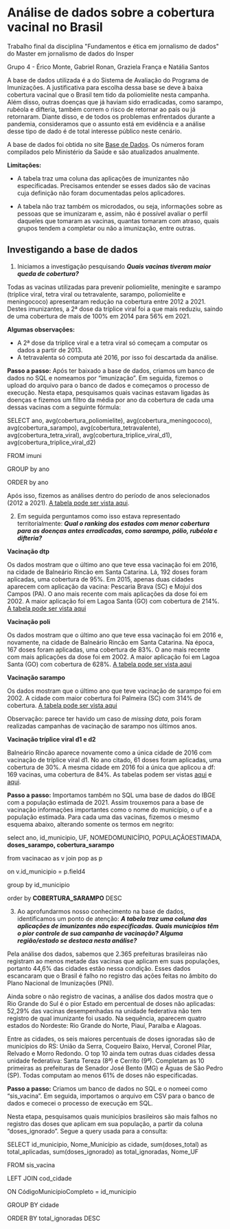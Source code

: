 # Análise de dados sobre a cobertura vacinal no Brasil
Trabalho final da disciplina "Fundamentos e ética em jornalismo de dados" do Master em jornalismo de dados do Insper

Grupo 4 - Érico Monte, Gabriel Ronan, Graziela França e Natália Santos

A base de dados utilizada é a do Sistema de Avaliação do Programa de Imunizações. A justificativa para escolha dessa base se deve à baixa cobertura vacinal que o Brasil tem tido da poliomielite nesta campanha. Além disso, outras doenças que já haviam sido erradicadas, como sarampo, rubéola e difteria, também correm o risco de retornar ao país ou já retornaram. Diante disso, e de todos os problemas enfrentados durante a pandemia, consideramos que o assunto está em evidência e a análise desse tipo de dado é de total interesse público neste cenário.

A base de dados foi obtida no site [Base de Dados](https://basedosdados.org/dataset/br-ms-imunizacoes?bdm_table=municipio). Os números foram compilados pelo Ministério da Saúde e são atualizados anualmente.

**Limitações:** 

- A tabela traz uma coluna das aplicações de imunizantes não especificadas. Precisamos entender se esses dados são de vacinas cuja definição não foram documentadas pelos aplicadores.

- A tabela não traz também os microdados, ou seja, informações sobre as pessoas que se imunizaram e, assim, não é possível avaliar o perfil daqueles que tomaram as vacinas, quantas tomaram com atraso, quais grupos tendem a completar ou não a imunização, entre outras.

## Investigando a base de dados

1. Iniciamos a investigação pesquisando ***Quais vacinas tiveram maior queda de cobertura?***

Todas as vacinas utilizadas para prevenir poliomielite, meningite e sarampo (tríplice viral, tetra viral ou tetravalente, sarampo, poliomielite e meningococo) apresentaram redução na cobertura entre 2012 a 2021. Destes imunizantes, a 2ª dose da tríplice viral foi a que mais reduziu, saindo de uma cobertura de mais de 100% em 2014 para 56% em 2021. 

**Algumas observações:**
- A 2ª dose da tríplice viral e a tetra viral só começam a computar os dados a partir de 2013.
- A tetravalenta só computa até 2016, por isso foi descartada da análise. 

**Passo a passo:**
Após ter baixado a base de dados, criamos um banco de dados no SQL e nomeamos por “imunização”. Em seguida, fizemos o upload do arquivo para o banco de dados e começamos o processo de execução. Nesta etapa, pesquisamos quais vacinas estavam ligadas às doenças e fizemos um filtro da média por ano da cobertura de cada uma dessas vacinas com a seguinte fórmula: 

SELECT ano, avg(cobertura_poliomielite), avg(cobertura_meningococo), avg(cobertura_sarampo), avg(cobertura_tetravalente), avg(cobertura_tetra_viral), avg(cobertura_triplice_viral_d1), avg(cobertura_triplice_viral_d2)

FROM imuni

GROUP by ano

ORDER by ano 

Após isso, fizemos as análises dentro do período de anos selecionados (2012 a 2021). [A tabela pode ser vista aqui](https://docs.google.com/spreadsheets/d/1iPHrT-psGWY3QvCFPvf59pLs4HfGTwGLRsLyhpv4arI/edit#gid=180170413).


2. Em seguida perguntamos como isso estava representado territorialmente: ***Qual o ranking dos estados com menor cobertura para as doenças antes erradicadas, como sarampo, pólio, rubéola e difteria?***

**Vacinação dtp**

Os dados mostram que o último ano que teve essa vacinação foi em 2016, na cidade de Balneário Rincão em Santa Catarina. Lá, 192 doses foram aplicadas, uma cobertura de 95%. Em 2015, apenas duas cidades aparecem com aplicação da vacina: Pescaria Brava (SC) e Mojuí dos Campos (PA).
O ano mais recente com mais aplicações da dose foi em 2002. A maior aplicação foi em Lagoa Santa (GO) com cobertura de 214%.
 [A tabela pode ser vista aqui](https://docs.google.com/spreadsheets/d/1iPHrT-psGWY3QvCFPvf59pLs4HfGTwGLRsLyhpv4arI/edit#gid=48535446)

**Vacinação poli**

Os dados mostram que o último ano que teve essa vacinação foi em 2016 e, novamente, na cidade de Balneário Rincão em Santa Catarina. Na época, 167 doses foram aplicadas, uma cobertura de 83%. O ano mais recente com mais aplicações da dose foi em 2002. A maior aplicação foi em Lagoa Santa (GO) com cobertura de 628%.
[A tabela pode ser vista aqui](https://docs.google.com/spreadsheets/d/1iPHrT-psGWY3QvCFPvf59pLs4HfGTwGLRsLyhpv4arI/edit#gid=1066864454)

**Vacinação sarampo**

Os dados mostram que o último ano que teve vacinação de sarampo foi em 2002. A cidade com maior cobertura foi Palmeira (SC) com 314% de cobertura.
[A tabela pode ser vista aqui](https://docs.google.com/spreadsheets/d/1iPHrT-psGWY3QvCFPvf59pLs4HfGTwGLRsLyhpv4arI/edit#gid=543481050)

Observação: parece ter havido um caso de _missing data_, pois foram realizadas campanhas de vacinação de sarampo nos últimos anos.

**Vacinação tríplice viral d1 e d2**

Balneário Rincão aparece novamente como a única cidade de 2016 com vacinação de tríplice viral d1. No ano citado, 61 doses foram aplicadas, uma cobertura de 30%.
A mesma cidade em 2016 foi a única que aplicou a df: 169 vacinas, uma cobertura de 84%.
As tabelas podem ser vistas [aqui](https://docs.google.com/spreadsheets/d/1iPHrT-psGWY3QvCFPvf59pLs4HfGTwGLRsLyhpv4arI/edit#gid=853446266) e [aqui](https://docs.google.com/spreadsheets/d/1iPHrT-psGWY3QvCFPvf59pLs4HfGTwGLRsLyhpv4arI/edit#gid=490459698).

**Passo a passo:**
Importamos também no SQL uma base de dados do IBGE com a população estimada de 2021. Assim trouxemos para a base de vacinação informações importantes como o nome do município, o uf e a população estimada.  Para cada uma das vacinas, fizemos o mesmo esquema abaixo, alterando somente os termos em negrito:

select ano, id_municipio, UF, NOMEDOMUNICÍPIO, POPULAÇÃOESTIMADA, **doses_sarampo, cobertura_sarampo**

from vacinacao as v join pop as p

on v.id_municipio = p.field4

group by id_municipio

order by **COBERTURA_SARAMPO** DESC


3. Ao aprofundarmos nosso conhecimento na base de dados, identificamos um ponto de atenção:   ***A tabela traz uma coluna das aplicações de imunizantes não especificadas. Quais municípios têm o pior controle de sua campanha de vacinação? Alguma região/estado se destaca nesta análise?***

Pela análise dos dados, sabemos que 2.365 prefeituras brasileiras não registram ao menos metade das vacinas que aplicam em suas populações, portanto 44,6% das cidades estão nessa condição. Esses dados escancaram que o Brasil é falho no registro das ações feitas no âmbito do Plano Nacional de Imunizações (PNI). 

Ainda sobre o não registro de vacinas, a análise dos dados mostra que o Rio Grande do Sul é o pior Estado em percentual de doses não aplicadas: 52,29% das vacinas desempenhadas na unidade federativa não tem registro de qual imunizante foi usado. Na sequência, aparecem quatro estados do Nordeste: Rio Grande do Norte, Piauí, Paraíba e Alagoas.

Entre as cidades, os seis maiores percentuais de doses ignoradas são de municípios do RS: União da Serra, Coqueiro Baixo, Herval, Coronel Pilar, Relvado e Morro Redondo. O top 10 ainda tem outras duas cidades dessa unidade federativa: Santa Tereza (8ª) e Cerrito (9ª). Completam as 10 primeiras as prefeituras de Senador José Bento (MG) e Águas de São Pedro (SP). Todas computam ao menos 61% de doses não especificadas.

**Passo a passo:**
Criamos um banco de dados no SQL e o nomeei como “sis_vacina”. Em seguida, importamos o arquivo em CSV para o banco de dados e comecei o processo de execução em SQL. 

Nesta etapa, pesquisamos quais municípios brasileiros são mais falhos no registro das doses que aplicam em sua população, a partir da coluna “doses_ignorado”. Segue a query usada para a consulta:

SELECT id_municipio, Nome_Município as cidade, sum(doses_total) as total_aplicadas, sum(doses_ignorado) as total_ignoradas, Nome_UF

FROM sis_vacina

LEFT JOIN cod_cidade

ON CódigoMunicípioCompleto = id_municipio

GROUP BY cidade

ORDER BY total_ignoradas DESC
